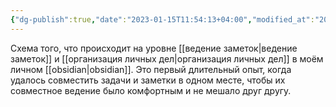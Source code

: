```yaml
---
{"dg-publish":true,"date":"2023-01-15T11:54:13+04:00","modified_at":"2023-01-15T11:54:18+04:00","permalink":"/obsidian-command-center/","dgHomeLink":false,"dgPassFrontmatter":true}
---
```



Схема того, что происходит на уровне [[ведение заметок|ведение заметок]] и [[организация личных дел|организация личных дел]] в моём личном [[obsidian|obsidian]]. Это первый длительный опыт, когда удалось совместить задачи и заметки в одном месте, чтобы их совместное ведение было комфортным и не мешало друг другу.

<style>
.container {font-family: sans-serif; text-align: center;}
.button-wrapper button {z-index: 1;height: 40px; width: 100px; margin: 10px;padding: 5px;}
.excalidraw .App-menu_top .buttonList { display: flex;}
.excalidraw-wrapper { height: 800px; margin: 50px; position: relative;}
:root[dir="ltr"] .excalidraw .layer-ui__wrapper .zen-mode-transition.App-menu_bottom--transition-left {transform: none;}
</style><script src="https://unpkg.com/react@17/umd/react.production.min.js"></script><script src="https://unpkg.com/react-dom@17/umd/react-dom.production.min.js"></script><script type="text/javascript" src="https://unpkg.com/@excalidraw/excalidraw@0.12.0/dist/excalidraw.production.min.js"></script><div id="Obsidian_command_centerexcalidraw.md1"></div><script>(function(){const InitialData={"type":"excalidraw","version":2,"source":"https://excalidraw.com","elements":[{"type":"rectangle","version":240,"versionNonce":731574564,"isDeleted":false,"id":"md2yzZ50xAJtyx5CtFUOo","fillStyle":"hachure","strokeWidth":1,"strokeStyle":"dashed","roughness":1,"opacity":100,"angle":0,"x":-49.407985409268406,"y":-33.177086367039806,"strokeColor":"#e67700","backgroundColor":"transparent","width":440,"height":140,"seed":1795252017,"groupIds":[],"strokeSharpness":"sharp","boundElements":[{"id":"MpwP8En7","type":"text"},{"id":"L477yFquUhrI_YK6wWKFY","type":"arrow"},{"id":"-nXXMcnAnmB53d0UfCjum","type":"arrow"},{"id":"5MEgmCIdzzxP_XPOYenWX","type":"arrow"}],"updated":1658660669329,"link":null,"locked":false},{"type":"text","version":192,"versionNonce":614671132,"isDeleted":false,"id":"MpwP8En7","fillStyle":"hachure","strokeWidth":1,"strokeStyle":"dashed","roughness":1,"opacity":100,"angle":0,"x":-44.407985409268406,"y":-28.177086367039806,"strokeColor":"#e67700","backgroundColor":"transparent","width":430,"height":25,"seed":1202464863,"groupIds":[],"strokeSharpness":"sharp","boundElements":[],"updated":1658660669329,"link":null,"locked":false,"fontSize":20.0192710945595,"fontFamily":1,"text":"Openbox","rawText":"Openbox","baseline":18,"textAlign":"left","verticalAlign":"top","containerId":"md2yzZ50xAJtyx5CtFUOo","originalText":"Openbox"},{"type":"rectangle","version":623,"versionNonce":366155199,"isDeleted":false,"id":"uOl5I60YEIIclfztyKvk_","fillStyle":"hachure","strokeWidth":1,"strokeStyle":"dashed","roughness":1,"opacity":100,"angle":0,"x":-322.36782693294407,"y":-494.5378342000578,"strokeColor":"#087f5b","backgroundColor":"transparent","width":246,"height":280,"seed":139534271,"groupIds":[],"strokeSharpness":"sharp","boundElements":[{"id":"GgZNRgkY","type":"text"},{"id":"eESXD3Wl1GdNW1Ptfs8e0","type":"arrow"}],"updated":1658660100466,"link":null,"locked":false},{"type":"text","version":471,"versionNonce":887187889,"isDeleted":false,"id":"GgZNRgkY","fillStyle":"hachure","strokeWidth":1,"strokeStyle":"dashed","roughness":1,"opacity":100,"angle":0,"x":-317.36782693294407,"y":-489.5378342000578,"strokeColor":"#087f5b","backgroundColor":"transparent","width":236,"height":25,"seed":950075313,"groupIds":[],"strokeSharpness":"sharp","boundElements":[],"updated":1658660100466,"link":null,"locked":false,"fontSize":20.0192710945595,"fontFamily":1,"text":"Journal","rawText":"Journal","baseline":18,"textAlign":"left","verticalAlign":"top","containerId":"uOl5I60YEIIclfztyKvk_","originalText":"Journal"},{"type":"rectangle","version":486,"versionNonce":790647505,"isDeleted":false,"id":"dQeV_HBLu5uR8tV9ijwNj","fillStyle":"hachure","strokeWidth":1,"strokeStyle":"dashed","roughness":1,"opacity":100,"angle":0,"x":40.9521316696397,"y":-490.40731240490015,"strokeColor":"#c92a2a","backgroundColor":"transparent","width":243,"height":249,"seed":1262776703,"groupIds":[],"strokeSharpness":"sharp","boundElements":[{"type":"text","id":"5lxNrysE"},{"id":"dpBb_J2hdR0MqXONtKhjU","type":"arrow"},{"id":"7HxUTZ_74GqgVrCRshEjW","type":"arrow"},{"id":"Xx4GqQEBHueH_e25osdyk","type":"arrow"},{"id":"hCp2nmmmo9szolN_v00Fk","type":"arrow"}],"updated":1658660131108,"link":null,"locked":false},{"type":"text","version":440,"versionNonce":1296763793,"isDeleted":false,"id":"5lxNrysE","fillStyle":"hachure","strokeWidth":1,"strokeStyle":"dashed","roughness":1,"opacity":100,"angle":0,"x":45.9521316696397,"y":-485.40731240490015,"strokeColor":"#c92a2a","backgroundColor":"transparent","width":233,"height":25,"seed":1571234015,"groupIds":[],"strokeSharpness":"sharp","boundElements":[],"updated":1658660100466,"link":null,"locked":false,"fontSize":20,"fontFamily":1,"text":"Actions","rawText":"Actions","baseline":18,"textAlign":"left","verticalAlign":"top","containerId":"dQeV_HBLu5uR8tV9ijwNj","originalText":"Actions"},{"type":"text","version":67,"versionNonce":978163572,"isDeleted":false,"id":"SXtORY3o","fillStyle":"hachure","strokeWidth":1,"strokeStyle":"solid","roughness":1,"opacity":100,"angle":0,"x":-176.73337534115797,"y":-272.09016474944605,"strokeColor":"#000000","backgroundColor":"transparent","width":84,"height":25,"seed":25922,"groupIds":[],"strokeSharpness":"sharp","boundElements":[{"id":"QBMGdagBajE_peMDuT9Rd","type":"arrow"},{"id":"XrdFkgP0_osUm7OW61NPq","type":"arrow"}],"updated":1658937681637,"link":"[[daily|daily]]","locked":false,"fontSize":20,"fontFamily":1,"text":"[[daily|daily]]","rawText":"[[daily|daily]]","baseline":18,"textAlign":"left","verticalAlign":"top","containerId":null,"originalText":"[[daily|daily]]"},{"type":"text","version":219,"versionNonce":1556713844,"isDeleted":false,"id":"WHxSrnvj","fillStyle":"hachure","strokeWidth":1,"strokeStyle":"solid","roughness":1,"opacity":100,"angle":0,"x":-194.80829524443607,"y":-348.12160096294014,"strokeColor":"#000000","backgroundColor":"transparent","width":99,"height":25,"seed":37281,"groupIds":[],"strokeSharpness":"sharp","boundElements":[{"id":"QRFo7LMKPZZMh8p4vioRq","type":"arrow"}],"updated":1658937679888,"link":"[[weekly|weekly]]","locked":false,"fontSize":20,"fontFamily":1,"text":"[[weekly|weekly]]","rawText":"[[weekly|weekly]]","baseline":18,"textAlign":"left","verticalAlign":"top","containerId":null,"originalText":"[[weekly|weekly]]"},{"type":"text","version":172,"versionNonce":246137884,"isDeleted":false,"id":"X4PikXpV","fillStyle":"hachure","strokeWidth":1,"strokeStyle":"solid","roughness":1,"opacity":100,"angle":0,"x":-206.44453825398318,"y":-412.29114699794684,"strokeColor":"#000000","backgroundColor":"transparent","width":130,"height":25,"seed":62774,"groupIds":[],"strokeSharpness":"sharp","boundElements":[{"id":"vNQobiwPxwPKdQ52CzDUX","type":"arrow"}],"updated":1658660660164,"link":"[[quarterly|quarterly]]","locked":false,"fontSize":20,"fontFamily":1,"text":"[[quarterly|quarterly]]","rawText":"[[quarterly|quarterly]]","baseline":18,"textAlign":"left","verticalAlign":"top","containerId":null,"originalText":"[[quarterly|quarterly]]"},{"type":"text","version":210,"versionNonce":316116516,"isDeleted":false,"id":"PyV4Viex","fillStyle":"hachure","strokeWidth":1,"strokeStyle":"solid","roughness":1,"opacity":100,"angle":0,"x":-184.92621435111062,"y":-471.1989546165008,"strokeColor":"#000000","backgroundColor":"transparent","width":98,"height":25,"seed":35893,"groupIds":[],"strokeSharpness":"sharp","boundElements":[{"id":"fnOD9PD7PjPeX2A_jbD43","type":"arrow"}],"updated":1658660665062,"link":"[[yearly|yearly]]","locked":false,"fontSize":20,"fontFamily":1,"text":"[[yearly|yearly]]","rawText":"[[yearly|yearly]]","baseline":18,"textAlign":"left","verticalAlign":"top","containerId":null,"originalText":"[[yearly|yearly]]"},{"type":"text","version":183,"versionNonce":631352860,"isDeleted":false,"id":"rWHb1Snc","fillStyle":"hachure","strokeWidth":1,"strokeStyle":"solid","roughness":1,"opacity":100,"angle":0,"x":-264.51927825654354,"y":61.70594910517735,"strokeColor":"#000000","backgroundColor":"transparent","width":117,"height":25,"seed":22273,"groupIds":[],"strokeSharpness":"sharp","boundElements":[{"id":"5MEgmCIdzzxP_XPOYenWX","type":"arrow"}],"updated":1658660676643,"link":"[[Courses|Courses]]","locked":false,"fontSize":20,"fontFamily":1,"text":"[[Courses|Courses]]","rawText":"[[Courses|Courses]]","baseline":18,"textAlign":"left","verticalAlign":"top","containerId":null,"originalText":"[[Courses|Courses]]"},{"type":"text","version":180,"versionNonce":1852588316,"isDeleted":false,"id":"ymgCJZ9W","fillStyle":"hachure","strokeWidth":1,"strokeStyle":"solid","roughness":1,"opacity":100,"angle":0,"x":-255.87153752018935,"y":-7.117465708968837,"strokeColor":"#000000","backgroundColor":"transparent","width":98,"height":25,"seed":20372,"groupIds":[],"strokeSharpness":"sharp","boundElements":[{"id":"-nXXMcnAnmB53d0UfCjum","type":"arrow"}],"updated":1658660679111,"link":"[[Books|Books]]","locked":false,"fontSize":20,"fontFamily":1,"text":"[[Books|Books]]","rawText":"[[Books|Books]]","baseline":18,"textAlign":"left","verticalAlign":"top","containerId":null,"originalText":"[[Books|Books]]"},{"type":"text","version":177,"versionNonce":1088947868,"isDeleted":false,"id":"npmT28Ps","fillStyle":"hachure","strokeWidth":1,"strokeStyle":"solid","roughness":1,"opacity":100,"angle":0,"x":-28.35539992033091,"y":27.820595335014048,"strokeColor":"#000000","backgroundColor":"transparent","width":117,"height":25,"seed":32653,"groupIds":[],"strokeSharpness":"sharp","boundElements":[{"id":"5MEgmCIdzzxP_XPOYenWX","type":"arrow"},{"id":"KNajMbHEqLbf5FGtJzkO5","type":"arrow"}],"updated":1658660683049,"link":"[[Zettels|Zettels]]","locked":false,"fontSize":20,"fontFamily":1,"text":"[[Zettels|Zettels]]","rawText":"[[Zettels|Zettels]]","baseline":18,"textAlign":"left","verticalAlign":"top","containerId":null,"originalText":"[[Zettels|Zettels]]"},{"type":"text","version":161,"versionNonce":1764211740,"isDeleted":false,"id":"isvkClqC","fillStyle":"hachure","strokeWidth":1,"strokeStyle":"solid","roughness":1,"opacity":100,"angle":0,"x":191.15773215746447,"y":23.580143886635824,"strokeColor":"#000000","backgroundColor":"transparent","width":143,"height":26,"seed":85559,"groupIds":[],"strokeSharpness":"sharp","boundElements":[{"id":"KNajMbHEqLbf5FGtJzkO5","type":"arrow"},{"id":"fZa6kh7Wfvc67lG0F-zxw","type":"arrow"},{"id":"HiA9846av4AXuNOLuKbkq","type":"arrow"}],"updated":1658660686376,"link":"[[📦Openbox|📦Openbox]]","locked":false,"fontSize":20,"fontFamily":1,"text":"[[📦Openbox|📦Openbox]]","rawText":"[[📦Openbox|📦Openbox]]","baseline":19,"textAlign":"left","verticalAlign":"top","containerId":null,"originalText":"[[📦Openbox|📦Openbox]]"},{"type":"text","version":196,"versionNonce":522130084,"isDeleted":false,"id":"rCoosGRt","fillStyle":"hachure","strokeWidth":1,"strokeStyle":"solid","roughness":1,"opacity":100,"angle":0,"x":96.17910868849367,"y":-431.45813194193624,"strokeColor":"#000000","backgroundColor":"transparent","width":122,"height":26,"seed":84150,"groupIds":[],"strokeSharpness":"sharp","boundElements":[{"id":"fnOD9PD7PjPeX2A_jbD43","type":"arrow"},{"id":"vNQobiwPxwPKdQ52CzDUX","type":"arrow"}],"updated":1658660636043,"link":"[[🎯Goals|🎯Goals]]","locked":false,"fontSize":20,"fontFamily":1,"text":"[[🎯Goals|🎯Goals]]","rawText":"[[🎯Goals|🎯Goals]]","baseline":19,"textAlign":"left","verticalAlign":"top","containerId":null,"originalText":"[[🎯Goals|🎯Goals]]"},{"type":"text","version":258,"versionNonce":907238004,"isDeleted":false,"id":"g23uGT1n","fillStyle":"hachure","strokeWidth":1,"strokeStyle":"solid","roughness":1,"opacity":100,"angle":0,"x":89.51564779779085,"y":-367.3855912529676,"strokeColor":"#000000","backgroundColor":"transparent","width":148,"height":26,"seed":65218,"groupIds":[],"strokeSharpness":"sharp","boundElements":[{"id":"QRFo7LMKPZZMh8p4vioRq","type":"arrow"}],"updated":1658937677136,"link":"[[⛳Projects|⛳Projects]]","locked":false,"fontSize":20,"fontFamily":1,"text":"[[⛳Projects|⛳Projects]]","rawText":"[[⛳Projects|⛳Projects]]","baseline":19,"textAlign":"left","verticalAlign":"top","containerId":null,"originalText":"[[⛳Projects|⛳Projects]]"},{"type":"text","version":334,"versionNonce":1694144156,"isDeleted":false,"id":"VTaleqMZ","fillStyle":"hachure","strokeWidth":1,"strokeStyle":"solid","roughness":1,"opacity":100,"angle":0,"x":88.65180932769817,"y":-300.94912648206406,"strokeColor":"#000000","backgroundColor":"transparent","width":126,"height":26,"seed":63421,"groupIds":[],"strokeSharpness":"sharp","boundElements":[{"id":"QBMGdagBajE_peMDuT9Rd","type":"arrow"}],"updated":1658660715807,"link":"[[🚀Tasks|🚀Tasks]]","locked":false,"fontSize":20,"fontFamily":1,"text":"[[🚀Tasks|🚀Tasks]]","rawText":"[[🚀Tasks|🚀Tasks]]","baseline":19,"textAlign":"left","verticalAlign":"top","containerId":null,"originalText":"[[🚀Tasks|🚀Tasks]]"},{"type":"rectangle","version":184,"versionNonce":1411524287,"isDeleted":false,"id":"XTvtqgzzZEmpFAZ7oASW5","fillStyle":"hachure","strokeWidth":1,"strokeStyle":"solid","roughness":1,"opacity":100,"angle":0,"x":464.95278222124534,"y":-3.907432011524179,"strokeColor":"#000000","backgroundColor":"transparent","width":239,"height":61.152186507002114,"seed":670534993,"groupIds":[],"strokeSharpness":"sharp","boundElements":[{"type":"text","id":"xYE3ZQ6W"},{"id":"fZa6kh7Wfvc67lG0F-zxw","type":"arrow"}],"updated":1658660100466,"link":null,"locked":false},{"type":"text","version":145,"versionNonce":327674033,"isDeleted":false,"id":"xYE3ZQ6W","fillStyle":"hachure","strokeWidth":1,"strokeStyle":"solid","roughness":1,"opacity":100,"angle":0,"x":469.95278222124534,"y":14.168661241976878,"strokeColor":"#000000","backgroundColor":"transparent","width":229,"height":25,"seed":1300456447,"groupIds":[],"strokeSharpness":"sharp","boundElements":[],"updated":1658660100466,"link":null,"locked":false,"fontSize":20,"fontFamily":1,"text":"Chernov Sharit","rawText":"Chernov Sharit","baseline":18,"textAlign":"center","verticalAlign":"middle","containerId":"XTvtqgzzZEmpFAZ7oASW5","originalText":"Chernov Sharit"},{"type":"rectangle","version":232,"versionNonce":936179423,"isDeleted":false,"id":"2CDS3wChua7Y0EG_zuXg-","fillStyle":"hachure","strokeWidth":1,"strokeStyle":"solid","roughness":1,"opacity":100,"angle":0,"x":469.3014021312513,"y":79.17307926937224,"strokeColor":"#000000","backgroundColor":"transparent","width":239,"height":61.152186507002114,"seed":1804875167,"groupIds":[],"strokeSharpness":"sharp","boundElements":[{"id":"wDchj3b4","type":"text"},{"id":"HiA9846av4AXuNOLuKbkq","type":"arrow"}],"updated":1658660100466,"link":null,"locked":false},{"type":"text","version":207,"versionNonce":818522769,"isDeleted":false,"id":"wDchj3b4","fillStyle":"hachure","strokeWidth":1,"strokeStyle":"solid","roughness":1,"opacity":100,"angle":0,"x":474.3014021312513,"y":97.2491725228733,"strokeColor":"#000000","backgroundColor":"transparent","width":229,"height":25,"seed":1865070545,"groupIds":[],"strokeSharpness":"sharp","boundElements":[],"updated":1658660100466,"link":null,"locked":false,"fontSize":20,"fontFamily":1,"text":"vanadium23.me","rawText":"vanadium23.me","baseline":18,"textAlign":"center","verticalAlign":"middle","containerId":"2CDS3wChua7Y0EG_zuXg-","originalText":"vanadium23.me"},{"type":"rectangle","version":429,"versionNonce":1508426495,"isDeleted":false,"id":"FdzVwx3Z0hBFBEtxYIz82","fillStyle":"hachure","strokeWidth":1,"strokeStyle":"dashed","roughness":1,"opacity":100,"angle":0,"x":45.30514874294511,"y":-201.65454996284768,"strokeColor":"#364fc7","backgroundColor":"transparent","width":245.2264353610741,"height":111.80346584518753,"seed":674745521,"groupIds":[],"strokeSharpness":"sharp","boundElements":[{"id":"FylkukR6","type":"text"},{"id":"eESXD3Wl1GdNW1Ptfs8e0","type":"arrow"},{"id":"XrdFkgP0_osUm7OW61NPq","type":"arrow"},{"id":"L477yFquUhrI_YK6wWKFY","type":"arrow"},{"id":"7HxUTZ_74GqgVrCRshEjW","type":"arrow"}],"updated":1658660100466,"link":null,"locked":false},{"type":"text","version":297,"versionNonce":674771057,"isDeleted":false,"id":"FylkukR6","fillStyle":"hachure","strokeWidth":1,"strokeStyle":"dashed","roughness":1,"opacity":100,"angle":0,"x":50.30514874294511,"y":-196.65454996284768,"strokeColor":"#364fc7","backgroundColor":"transparent","width":235.2264353610741,"height":25,"seed":1496418961,"groupIds":[],"strokeSharpness":"sharp","boundElements":[],"updated":1658660100466,"link":null,"locked":false,"fontSize":20.038560757873274,"fontFamily":1,"text":"Life","rawText":"Life","baseline":18,"textAlign":"left","verticalAlign":"top","containerId":"FdzVwx3Z0hBFBEtxYIz82","originalText":"Life"},{"type":"rectangle","version":664,"versionNonce":989203231,"isDeleted":false,"id":"CqQksxksAqn0PI36cKzfX","fillStyle":"hachure","strokeWidth":1,"strokeStyle":"solid","roughness":1,"opacity":100,"angle":0,"x":-333.1844809453397,"y":-169.8427403944881,"strokeColor":"#000000","backgroundColor":"transparent","width":188.42511432842696,"height":48.21174784106765,"seed":520169873,"groupIds":[],"strokeSharpness":"sharp","boundElements":[{"id":"qBjWLrzi","type":"text"},{"id":"eESXD3Wl1GdNW1Ptfs8e0","type":"arrow"}],"updated":1658660100466,"link":null,"locked":false},{"type":"text","version":692,"versionNonce":306752588,"isDeleted":false,"id":"qBjWLrzi","fillStyle":"hachure","strokeWidth":1,"strokeStyle":"solid","roughness":1,"opacity":100,"angle":0,"x":-328.1844809453397,"y":-155.73686647395425,"strokeColor":"#000000","backgroundColor":"transparent","width":178.42511432842696,"height":20,"seed":741127167,"groupIds":[],"strokeSharpness":"sharp","boundElements":[],"updated":1658937669034,"link":null,"locked":false,"fontSize":15.582979417329861,"fontFamily":1,"text":"Meetings","rawText":"Meetings","baseline":14,"textAlign":"center","verticalAlign":"middle","containerId":"CqQksxksAqn0PI36cKzfX","originalText":"Meetings"},{"type":"rectangle","version":395,"versionNonce":282970847,"isDeleted":false,"id":"f6WiRsM5G2Us4ba5UpwYC","fillStyle":"hachure","strokeWidth":1,"strokeStyle":"solid","roughness":1,"opacity":100,"angle":0,"x":461.58815753391866,"y":-341.02323320205676,"strokeColor":"#000000","backgroundColor":"transparent","width":239,"height":61.152186507002114,"seed":1042947871,"groupIds":[],"strokeSharpness":"sharp","boundElements":[{"id":"BS2bNL8D","type":"text"},{"id":"dpBb_J2hdR0MqXONtKhjU","type":"arrow"}],"updated":1658660121615,"link":null,"locked":false},{"type":"text","version":395,"versionNonce":1289754257,"isDeleted":false,"id":"BS2bNL8D","fillStyle":"hachure","strokeWidth":1,"strokeStyle":"solid","roughness":1,"opacity":100,"angle":0,"x":466.58815753391866,"y":-335.4471399485557,"strokeColor":"#000000","backgroundColor":"transparent","width":229,"height":50,"seed":677520977,"groupIds":[],"strokeSharpness":"sharp","boundElements":[],"updated":1658660121615,"link":null,"locked":false,"fontSize":20,"fontFamily":1,"text":"JIRA / \nTask Tracker","rawText":"JIRA / \nTask Tracker","baseline":43,"textAlign":"center","verticalAlign":"middle","containerId":"f6WiRsM5G2Us4ba5UpwYC","originalText":"JIRA / \nTask Tracker"},{"type":"rectangle","version":472,"versionNonce":772788401,"isDeleted":false,"id":"VM04HNKleEm81joOyFSRN","fillStyle":"hachure","strokeWidth":1,"strokeStyle":"solid","roughness":1,"opacity":100,"angle":0,"x":462.3069787650019,"y":-186.84537617518777,"strokeColor":"#000000","backgroundColor":"transparent","width":239,"height":61.152186507002114,"seed":1674870289,"groupIds":[],"strokeSharpness":"sharp","boundElements":[{"id":"rVwlSk1H","type":"text"},{"id":"7HxUTZ_74GqgVrCRshEjW","type":"arrow"},{"id":"hCp2nmmmo9szolN_v00Fk","type":"arrow"}],"updated":1658660131108,"link":null,"locked":false},{"type":"text","version":477,"versionNonce":1874298746,"isDeleted":false,"id":"rVwlSk1H","fillStyle":"hachure","strokeWidth":1,"strokeStyle":"solid","roughness":1,"opacity":100,"angle":0,"x":467.3069787650019,"y":-181.2692829216867,"strokeColor":"#000000","backgroundColor":"transparent","width":229,"height":50,"seed":1346824063,"groupIds":[],"strokeSharpness":"sharp","boundElements":[],"updated":1658660587984,"link":null,"locked":false,"fontSize":20,"fontFamily":1,"text":"Confluence /\n Wiki","rawText":"Confluence /\n Wiki","baseline":43,"textAlign":"center","verticalAlign":"middle","containerId":"VM04HNKleEm81joOyFSRN","originalText":"Confluence /\n Wiki"},{"type":"rectangle","version":499,"versionNonce":2054423455,"isDeleted":false,"id":"NzrFttBGy4CT7ysgIqdQ6","fillStyle":"hachure","strokeWidth":1,"strokeStyle":"solid","roughness":1,"opacity":100,"angle":0,"x":466.94543577060256,"y":-497.46620736696764,"strokeColor":"#000000","backgroundColor":"transparent","width":239,"height":61.152186507002114,"seed":1921189809,"groupIds":[],"strokeSharpness":"sharp","boundElements":[{"id":"8XxBqSzf","type":"text"},{"id":"Xx4GqQEBHueH_e25osdyk","type":"arrow"}],"updated":1658660100467,"link":null,"locked":false},{"type":"text","version":509,"versionNonce":427215313,"isDeleted":false,"id":"8XxBqSzf","fillStyle":"hachure","strokeWidth":1,"strokeStyle":"solid","roughness":1,"opacity":100,"angle":0,"x":471.94543577060256,"y":-491.89011411346655,"strokeColor":"#000000","backgroundColor":"transparent","width":229,"height":50,"seed":819415007,"groupIds":[],"strokeSharpness":"sharp","boundElements":[],"updated":1658660100467,"link":null,"locked":false,"fontSize":20,"fontFamily":1,"text":"Messenger /\nSlack + Telegram","rawText":"Messenger /\nSlack + Telegram","baseline":43,"textAlign":"center","verticalAlign":"middle","containerId":"NzrFttBGy4CT7ysgIqdQ6","originalText":"Messenger /\nSlack + Telegram"},{"type":"arrow","version":386,"versionNonce":874049012,"isDeleted":false,"id":"5MEgmCIdzzxP_XPOYenWX","fillStyle":"hachure","strokeWidth":1,"strokeStyle":"solid","roughness":1,"opacity":100,"angle":0,"x":-141.18610992670125,"y":59.47723956457912,"strokeColor":"#000000","backgroundColor":"transparent","width":73.5378384679137,"height":9.077899840776539,"seed":897120191,"groupIds":[],"strokeSharpness":"round","boundElements":[],"updated":1658937669020,"link":null,"locked":false,"startBinding":{"elementId":"rWHb1Snc","gap":6.713878708352638,"focus":-0.33933774601845634},"endBinding":{"elementId":"md2yzZ50xAJtyx5CtFUOo","gap":18.240286049519113,"focus":0.1629636379270596},"lastCommittedPoint":null,"startArrowhead":null,"endArrowhead":"arrow","points":[[0,0],[73.5378384679137,-9.077899840776539]]},{"type":"arrow","version":1036,"versionNonce":1468351180,"isDeleted":false,"id":"dpBb_J2hdR0MqXONtKhjU","fillStyle":"hachure","strokeWidth":1,"strokeStyle":"solid","roughness":2,"opacity":100,"angle":0,"x":293.62985201065123,"y":-322.1786342918033,"strokeColor":"#000000","backgroundColor":"transparent","width":160.68575244542865,"height":9.354492037137561,"seed":1152506097,"groupIds":[],"strokeSharpness":"round","boundElements":[],"updated":1658937669036,"link":null,"locked":false,"startBinding":{"elementId":"dQeV_HBLu5uR8tV9ijwNj","gap":9.677720341011536,"focus":0.2743112834451647},"endBinding":{"elementId":"f6WiRsM5G2Us4ba5UpwYC","gap":7.272553077838779,"focus":-0.13330158420628105},"lastCommittedPoint":null,"startArrowhead":null,"endArrowhead":"arrow","points":[[0,0],[160.68575244542865,9.354492037137561]]},{"type":"arrow","version":1219,"versionNonce":636160332,"isDeleted":false,"id":"7HxUTZ_74GqgVrCRshEjW","fillStyle":"hachure","strokeWidth":1,"strokeStyle":"solid","roughness":2,"opacity":100,"angle":0,"x":306.5315841040192,"y":-149.3356799275003,"strokeColor":"#000000","backgroundColor":"transparent","width":143.33508267783333,"height":1.273870503912292,"seed":1070306001,"groupIds":[],"strokeSharpness":"round","boundElements":[],"updated":1658937669038,"link":null,"locked":false,"startBinding":{"elementId":"FdzVwx3Z0hBFBEtxYIz82","gap":16,"focus":-0.041251059234760565},"endBinding":{"elementId":"VM04HNKleEm81joOyFSRN","gap":12.440311983149343,"focus":-0.1418266825939155},"lastCommittedPoint":null,"startArrowhead":null,"endArrowhead":"arrow","points":[[0,0],[143.33508267783333,-1.273870503912292]]},{"type":"arrow","version":1048,"versionNonce":1884956236,"isDeleted":false,"id":"Xx4GqQEBHueH_e25osdyk","fillStyle":"hachure","strokeWidth":1,"strokeStyle":"solid","roughness":2,"opacity":100,"angle":0,"x":297.0883957500836,"y":-382.7432797605515,"strokeColor":"#000000","backgroundColor":"transparent","width":160.75824857143516,"height":79.5843890521283,"seed":122884273,"groupIds":[],"strokeSharpness":"round","boundElements":[],"updated":1658937669041,"link":null,"locked":false,"startBinding":{"elementId":"dQeV_HBLu5uR8tV9ijwNj","gap":13.136264080443823,"focus":0.2697901147933345},"endBinding":{"elementId":"NzrFttBGy4CT7ysgIqdQ6","gap":9.09879144908382,"focus":0.6586168913511151},"lastCommittedPoint":null,"startArrowhead":null,"endArrowhead":"arrow","points":[[0,0],[160.75824857143516,-79.5843890521283]]},{"type":"arrow","version":230,"versionNonce":361879708,"isDeleted":false,"id":"KNajMbHEqLbf5FGtJzkO5","fillStyle":"hachure","strokeWidth":1,"strokeStyle":"solid","roughness":2,"opacity":100,"angle":0,"x":99.07688604732118,"y":38.92503656610378,"strokeColor":"#000000","backgroundColor":"transparent","width":86.44600338193308,"height":1.0075878271359144,"seed":1920827921,"groupIds":[],"strokeSharpness":"round","boundElements":[],"updated":1658660686377,"link":null,"locked":false,"startBinding":{"elementId":"npmT28Ps","focus":-0.0596960178201757,"gap":10.432285967652092},"endBinding":{"elementId":"isvkClqC","focus":-0.03211507064130481,"gap":5.634842728210174},"lastCommittedPoint":null,"startArrowhead":null,"endArrowhead":"arrow","points":[[0,0],[86.44600338193308,-1.0075878271359144]]},{"type":"arrow","version":280,"versionNonce":1481135092,"isDeleted":false,"id":"fZa6kh7Wfvc67lG0F-zxw","fillStyle":"hachure","strokeWidth":1,"strokeStyle":"solid","roughness":2,"opacity":100,"angle":0,"x":344.9210107414609,"y":38.304167108446165,"strokeColor":"#000000","backgroundColor":"transparent","width":117.94858350835739,"height":14.164380417592504,"seed":984530961,"groupIds":[],"strokeSharpness":"round","boundElements":[],"updated":1658937669028,"link":null,"locked":false,"startBinding":{"elementId":"isvkClqC","gap":10.763278583996453,"focus":0.5324855548753459},"endBinding":{"elementId":"XTvtqgzzZEmpFAZ7oASW5","gap":2.083187971427037,"focus":0.3812810909801824},"lastCommittedPoint":null,"startArrowhead":null,"endArrowhead":"arrow","points":[[0,0],[117.94858350835739,-14.164380417592504]]},{"type":"arrow","version":277,"versionNonce":1367455092,"isDeleted":false,"id":"HiA9846av4AXuNOLuKbkq","fillStyle":"hachure","strokeWidth":1,"strokeStyle":"solid","roughness":2,"opacity":100,"angle":0,"x":341.21478048971665,"y":39.72342947244541,"strokeColor":"#000000","backgroundColor":"transparent","width":118.56631996809824,"height":65.24297449736059,"seed":1342172561,"groupIds":[],"strokeSharpness":"round","boundElements":[],"updated":1658937669030,"link":null,"locked":false,"startBinding":{"elementId":"isvkClqC","gap":7.0570483322521795,"focus":-0.7612399222062258},"endBinding":{"elementId":"2CDS3wChua7Y0EG_zuXg-","gap":9.520301673436393,"focus":-0.6873323077896404},"lastCommittedPoint":null,"startArrowhead":null,"endArrowhead":"arrow","points":[[0,0],[118.56631996809824,65.24297449736059]]},{"type":"arrow","version":324,"versionNonce":1056820468,"isDeleted":false,"id":"eESXD3Wl1GdNW1Ptfs8e0","fillStyle":"hachure","strokeWidth":1,"strokeStyle":"solid","roughness":2,"opacity":100,"angle":0,"x":-134.52612332675636,"y":-152.13577860283726,"strokeColor":"#000000","backgroundColor":"transparent","width":169.29959872403293,"height":0.8979926707419281,"seed":950220849,"groupIds":[],"strokeSharpness":"round","boundElements":[],"updated":1658937669034,"link":null,"locked":false,"startBinding":{"elementId":"CqQksxksAqn0PI36cKzfX","gap":10.233243290156395,"focus":-0.28257436311250334},"endBinding":{"elementId":"FdzVwx3Z0hBFBEtxYIz82","gap":10.531673345668537,"focus":0.08450167616901938},"lastCommittedPoint":null,"startArrowhead":null,"endArrowhead":"arrow","points":[[0,0],[169.29959872403293,0.8979926707419281]]},{"type":"text","version":78,"versionNonce":1019404351,"isDeleted":false,"id":"hYYHB3a9","fillStyle":"hachure","strokeWidth":1,"strokeStyle":"solid","roughness":2,"opacity":100,"angle":0,"x":64.07466587246739,"y":-164.8472993750406,"strokeColor":"#000000","backgroundColor":"transparent","width":206,"height":50,"seed":173697361,"groupIds":[],"strokeSharpness":"sharp","boundElements":[],"updated":1658660100467,"link":null,"locked":false,"fontSize":20,"fontFamily":1,"text":"Всякие факты\nпо людям и проектам","rawText":"Всякие факты\nпо людям и проектам","baseline":43,"textAlign":"center","verticalAlign":"middle","containerId":null,"originalText":"Всякие факты\nпо людям и проектам"},{"type":"arrow","version":105,"versionNonce":881469860,"isDeleted":false,"id":"fnOD9PD7PjPeX2A_jbD43","fillStyle":"hachure","strokeWidth":1,"strokeStyle":"solid","roughness":2,"opacity":100,"angle":0,"x":-80.31894031096681,"y":-464.1349393162859,"strokeColor":"#000000","backgroundColor":"transparent","width":164.31248599277455,"height":41.23127091205487,"seed":446514481,"groupIds":[],"strokeSharpness":"round","boundElements":[],"updated":1658660665063,"link":null,"locked":false,"startBinding":{"elementId":"PyV4Viex","focus":-0.7425846032303093,"gap":6.607274040143807},"endBinding":{"elementId":"rCoosGRt","focus":-0.49172072928374444,"gap":12.185563006685925},"lastCommittedPoint":null,"startArrowhead":null,"endArrowhead":"arrow","points":[[0,0],[164.31248599277455,41.23127091205487]]},{"type":"arrow","version":91,"versionNonce":2102714524,"isDeleted":false,"id":"vNQobiwPxwPKdQ52CzDUX","fillStyle":"hachure","strokeWidth":1,"strokeStyle":"solid","roughness":2,"opacity":100,"angle":0,"x":-71.82155479018184,"y":-404.82958321069907,"strokeColor":"#000000","backgroundColor":"transparent","width":164.3124361237327,"height":10.763541117988268,"seed":1051208049,"groupIds":[],"strokeSharpness":"round","boundElements":[],"updated":1658660660165,"link":null,"locked":false,"startBinding":{"elementId":"X4PikXpV","focus":-0.03243326990326369,"gap":4.622983463801347},"endBinding":{"elementId":"rCoosGRt","focus":0.08075448395293633,"gap":3.6882273549427964},"lastCommittedPoint":null,"startArrowhead":null,"endArrowhead":"arrow","points":[[0,0],[164.3124361237327,-10.763541117988268]]},{"type":"arrow","version":195,"versionNonce":2113880820,"isDeleted":false,"id":"QRFo7LMKPZZMh8p4vioRq","fillStyle":"hachure","strokeWidth":1,"strokeStyle":"solid","roughness":2,"opacity":100,"angle":0,"x":-89.05929964506493,"y":-330.2048645163495,"strokeColor":"#000000","backgroundColor":"transparent","width":172.89655854409693,"height":28.512609055937787,"seed":4263007,"groupIds":[],"strokeSharpness":"round","boundElements":[],"updated":1658937679888,"link":null,"locked":false,"startBinding":{"elementId":"WHxSrnvj","focus":0.7121218956845394,"gap":6.748995599371142},"endBinding":{"elementId":"g23uGT1n","focus":0.6932289303852259,"gap":5.67838889875884},"lastCommittedPoint":null,"startArrowhead":null,"endArrowhead":"arrow","points":[[0,0],[172.89655854409693,-28.512609055937787]]},{"type":"arrow","version":123,"versionNonce":35417844,"isDeleted":false,"id":"QBMGdagBajE_peMDuT9Rd","fillStyle":"hachure","strokeWidth":1,"strokeStyle":"solid","roughness":2,"opacity":100,"angle":0,"x":-87.70435631464511,"y":-253.50441063232768,"strokeColor":"#000000","backgroundColor":"transparent","width":172.12162064734548,"height":41.878582041084314,"seed":1415667551,"groupIds":[],"strokeSharpness":"round","boundElements":[],"updated":1658937681671,"link":null,"locked":false,"startBinding":{"elementId":"SXtORY3o","focus":0.7715278401207208,"gap":5.029019026512856},"endBinding":{"elementId":"VTaleqMZ","focus":0.8398838880412134,"gap":4.234544994997805},"lastCommittedPoint":null,"startArrowhead":null,"endArrowhead":"arrow","points":[[0,0],[172.12162064734548,-41.878582041084314]]},{"type":"arrow","version":148,"versionNonce":1732724,"isDeleted":false,"id":"XrdFkgP0_osUm7OW61NPq","fillStyle":"hachure","strokeWidth":1,"strokeStyle":"solid","roughness":2,"opacity":100,"angle":0,"x":-81.82155479018184,"y":-249.57596820753815,"strokeColor":"#000000","backgroundColor":"transparent","width":109.35379290788939,"height":54.160363269411505,"seed":1347791295,"groupIds":[],"strokeSharpness":"round","boundElements":[],"updated":1658937681671,"link":null,"locked":false,"startBinding":{"elementId":"SXtORY3o","gap":10.911820550976131,"focus":-0.48629066064914933},"endBinding":{"elementId":"FdzVwx3Z0hBFBEtxYIz82","gap":17.7729106252375,"focus":-0.1703446949162914},"lastCommittedPoint":null,"startArrowhead":null,"endArrowhead":"arrow","points":[[0,0],[109.35379290788939,54.160363269411505]]},{"type":"arrow","version":176,"versionNonce":781498868,"isDeleted":false,"id":"L477yFquUhrI_YK6wWKFY","fillStyle":"hachure","strokeWidth":1,"strokeStyle":"solid","roughness":2,"opacity":100,"angle":0,"x":167.184846989106,"y":-79.96244638434045,"strokeColor":"#000000","backgroundColor":"transparent","width":6.765898122621877,"height":39.7149888661634,"seed":1047853311,"groupIds":[],"strokeSharpness":"round","boundElements":[],"updated":1658937669032,"link":null,"locked":false,"startBinding":{"elementId":"FdzVwx3Z0hBFBEtxYIz82","gap":9.888637733319698,"focus":0.09037347803838383},"endBinding":{"elementId":"md2yzZ50xAJtyx5CtFUOo","gap":7.070371151137238,"focus":0.07109419101138534},"lastCommittedPoint":null,"startArrowhead":null,"endArrowhead":"arrow","points":[[0,0],[6.765898122621877,39.7149888661634]]},{"type":"arrow","version":179,"versionNonce":662477940,"isDeleted":false,"id":"-nXXMcnAnmB53d0UfCjum","fillStyle":"hachure","strokeWidth":1,"strokeStyle":"solid","roughness":2,"opacity":100,"angle":0,"x":-150.87174810795216,"y":4.601654003028562,"strokeColor":"#000000","backgroundColor":"transparent","width":96.66687795836839,"height":6.27228794568931,"seed":1207415825,"groupIds":[],"strokeSharpness":"round","boundElements":[],"updated":1658937669019,"link":null,"locked":false,"startBinding":{"elementId":"ymgCJZ9W","gap":6.999789412237192,"focus":-0.2813549496960175},"endBinding":{"elementId":"md2yzZ50xAJtyx5CtFUOo","gap":4.796884740315306,"focus":0.13483138208638465},"lastCommittedPoint":null,"startArrowhead":null,"endArrowhead":"arrow","points":[[0,0],[96.66687795836839,6.27228794568931]]},{"type":"text","version":100,"versionNonce":382199473,"isDeleted":false,"id":"cd5Z3nnc","fillStyle":"hachure","strokeWidth":1,"strokeStyle":"solid","roughness":2,"opacity":100,"angle":0,"x":-341.60715718087613,"y":242.93514763341,"strokeColor":"#000000","backgroundColor":"transparent","width":106,"height":43,"seed":1061975807,"groupIds":[],"strokeSharpness":"sharp","boundElements":[],"updated":1658660100467,"link":null,"locked":false,"fontSize":36,"fontFamily":3,"text":"Input","rawText":"Input","baseline":35,"textAlign":"left","verticalAlign":"top","containerId":null,"originalText":"Input"},{"type":"text","version":158,"versionNonce":118741215,"isDeleted":false,"id":"0f0kIJBv","fillStyle":"hachure","strokeWidth":1,"strokeStyle":"solid","roughness":2,"opacity":100,"angle":0,"x":52.28389244158393,"y":253.75635437419533,"strokeColor":"#000000","backgroundColor":"transparent","width":149,"height":43,"seed":713327889,"groupIds":[],"strokeSharpness":"sharp","boundElements":[],"updated":1658660100467,"link":null,"locked":false,"fontSize":36,"fontFamily":3,"text":"Process","rawText":"Process","baseline":35,"textAlign":"left","verticalAlign":"top","containerId":null,"originalText":"Process"},{"type":"text","version":216,"versionNonce":123332753,"isDeleted":false,"id":"iBMVMUxL","fillStyle":"hachure","strokeWidth":1,"strokeStyle":"solid","roughness":2,"opacity":100,"angle":0,"x":509.57269458227734,"y":257.300472621459,"strokeColor":"#000000","backgroundColor":"transparent","width":128,"height":43,"seed":335196895,"groupIds":[],"strokeSharpness":"sharp","boundElements":[],"updated":1658660100467,"link":null,"locked":false,"fontSize":36,"fontFamily":3,"text":"Output","rawText":"Output","baseline":35,"textAlign":"left","verticalAlign":"top","containerId":null,"originalText":"Output"},{"type":"arrow","version":127,"versionNonce":570647807,"isDeleted":false,"id":"6PkKk7993y9qEVw5VK8XR","fillStyle":"hachure","strokeWidth":1,"strokeStyle":"solid","roughness":2,"opacity":100,"angle":0,"x":-484.66371443611996,"y":206.30573249532517,"strokeColor":"#000000","backgroundColor":"transparent","width":1269.4667946416423,"height":6.443994380554159,"seed":610765695,"groupIds":[],"strokeSharpness":"round","boundElements":[],"updated":1658660100467,"link":null,"locked":false,"startBinding":null,"endBinding":null,"lastCommittedPoint":null,"startArrowhead":null,"endArrowhead":"arrow","points":[[0,0],[1269.4667946416423,-6.443994380554159]]},{"type":"arrow","version":227,"versionNonce":1548513247,"isDeleted":false,"id":"S1tT5IWOKKSjiBVnasBTs","fillStyle":"hachure","strokeWidth":1,"strokeStyle":"solid","roughness":2,"opacity":100,"angle":0,"x":814.1256153599243,"y":-567.2023654847004,"strokeColor":"#000000","backgroundColor":"transparent","width":3.081991233893177,"height":791.6302558777248,"seed":1301751505,"groupIds":[],"strokeSharpness":"round","boundElements":[],"updated":1658660110373,"link":null,"locked":false,"startBinding":null,"endBinding":null,"lastCommittedPoint":null,"startArrowhead":null,"endArrowhead":"arrow","points":[[0,0],[3.081991233893177,791.6302558777248]]},{"type":"text","version":63,"versionNonce":1455842449,"isDeleted":false,"id":"tZ7NjuPP","fillStyle":"hachure","strokeWidth":1,"strokeStyle":"solid","roughness":2,"opacity":100,"angle":0,"x":837.6439127881083,"y":-578.029697118185,"strokeColor":"#000000","backgroundColor":"transparent","width":148,"height":86,"seed":205016831,"groupIds":[],"strokeSharpness":"sharp","boundElements":[],"updated":1658660106903,"link":null,"locked":false,"fontSize":36,"fontFamily":3,"text":"Private\nFacts","rawText":"Private\nFacts","baseline":78,"textAlign":"left","verticalAlign":"top","containerId":null,"originalText":"Private\nFacts"},{"type":"text","version":129,"versionNonce":1067623057,"isDeleted":false,"id":"5EcZwLJP","fillStyle":"hachure","strokeWidth":1,"strokeStyle":"solid","roughness":2,"opacity":100,"angle":0,"x":861.5927060345737,"y":107.24290272246265,"strokeColor":"#000000","backgroundColor":"transparent","width":191,"height":86,"seed":520004081,"groupIds":[],"strokeSharpness":"sharp","boundElements":[],"updated":1658660108922,"link":null,"locked":false,"fontSize":36,"fontFamily":3,"text":"General\nKnowledge","rawText":"General\nKnowledge","baseline":78,"textAlign":"left","verticalAlign":"top","containerId":null,"originalText":"General\nKnowledge"},{"type":"arrow","version":90,"versionNonce":1624506316,"isDeleted":false,"id":"hCp2nmmmo9szolN_v00Fk","fillStyle":"hachure","strokeWidth":1,"strokeStyle":"solid","roughness":2,"opacity":100,"angle":0,"x":298.92613989785195,"y":-284.7267179649516,"strokeColor":"#000000","backgroundColor":"transparent","width":154.65586513330277,"height":112.12546289062414,"seed":739071071,"groupIds":[],"strokeSharpness":"round","boundElements":[],"updated":1658937669038,"link":null,"locked":false,"startBinding":{"elementId":"dQeV_HBLu5uR8tV9ijwNj","gap":14.974008228212256,"focus":-0.0835563210451275},"endBinding":{"elementId":"VM04HNKleEm81joOyFSRN","gap":8.72497373384715,"focus":-0.65377332898426},"lastCommittedPoint":null,"startArrowhead":null,"endArrowhead":"arrow","points":[[0,0],[154.65586513330277,112.12546289062414]]},{"type":"text","version":189,"versionNonce":1046980468,"isDeleted":true,"id":"HEZHFHTD","fillStyle":"hachure","strokeWidth":1,"strokeStyle":"solid","roughness":1,"opacity":100,"angle":0,"x":-185.38641942881475,"y":-352.95046824810186,"strokeColor":"#000000","backgroundColor":"transparent","width":110,"height":25,"seed":76021,"groupIds":[],"strokeSharpness":"sharp","boundElements":[{"id":"ei1B8gKj1bb79liNQ-6v1","type":"arrow"}],"updated":1658937676371,"link":"[[monthly|monthly]]","locked":false,"fontSize":20,"fontFamily":1,"text":"[[monthly|monthly]]","rawText":"[[monthly|monthly]]","baseline":18,"textAlign":"left","verticalAlign":"top","containerId":null,"originalText":"[[monthly|monthly]]"},{"type":"arrow","version":76,"versionNonce":81698892,"isDeleted":true,"id":"ei1B8gKj1bb79liNQ-6v1","fillStyle":"hachure","strokeWidth":1,"strokeStyle":"solid","roughness":2,"opacity":100,"angle":0,"x":-67.65714486939896,"y":-343.26585671094796,"strokeColor":"#000000","backgroundColor":"transparent","width":146.9189191766494,"height":12.988342227382304,"seed":1303420593,"groupIds":[],"strokeSharpness":"round","boundElements":[],"updated":1658937677136,"link":null,"locked":false,"startBinding":null,"endBinding":{"elementId":"g23uGT1n","focus":0.4767719476177982,"gap":10.2538734905404},"lastCommittedPoint":null,"startArrowhead":null,"endArrowhead":"arrow","points":[[0,0],[146.9189191766494,-12.988342227382304]]}],"appState":{"theme":"light","viewBackgroundColor":"#ffffff","currentItemStrokeColor":"#000000","currentItemBackgroundColor":"transparent","currentItemFillStyle":"hachure","currentItemStrokeWidth":1,"currentItemStrokeStyle":"solid","currentItemRoughness":2,"currentItemOpacity":100,"currentItemFontFamily":3,"currentItemFontSize":36,"currentItemTextAlign":"left","currentItemStrokeSharpness":"sharp","currentItemStartArrowhead":null,"currentItemEndArrowhead":"arrow","currentItemLinearStrokeSharpness":"round","gridSize":null,"colorPalette":{}},"files":{}};InitialData.scrollToContent=true;App=()=>{const e=React.useRef(null),t=React.useRef(null),[n,i]=React.useState({width:void 0,height:void 0});return React.useEffect(()=>{i({width:t.current.getBoundingClientRect().width,height:t.current.getBoundingClientRect().height});const e=()=>{i({width:t.current.getBoundingClientRect().width,height:t.current.getBoundingClientRect().height})};return window.addEventListener("resize",e),()=>window.removeEventListener("resize",e)},[t]),React.createElement(React.Fragment,null,React.createElement("div",{className:"excalidraw-wrapper",ref:t},React.createElement(ExcalidrawLib.Excalidraw,{ref:e,width:n.width,height:n.height,initialData:InitialData,viewModeEnabled:!0,zenModeEnabled:!0,gridModeEnabled:!1})))},excalidrawWrapper=document.getElementById("Obsidian_command_centerexcalidraw.md1");ReactDOM.render(React.createElement(App),excalidrawWrapper);})();</script>
